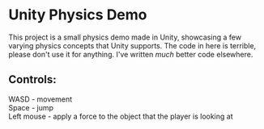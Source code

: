# Unity Physics Demo
This project is a small physics demo made in Unity, showcasing a few varying physics concepts that Unity supports.
The code in here is terrible, please don't use it for anything. I've written *much* better code elsewhere.

## Controls:
WASD - movement  
Space - jump  
Left mouse - apply a force to the object that the player is looking at  
